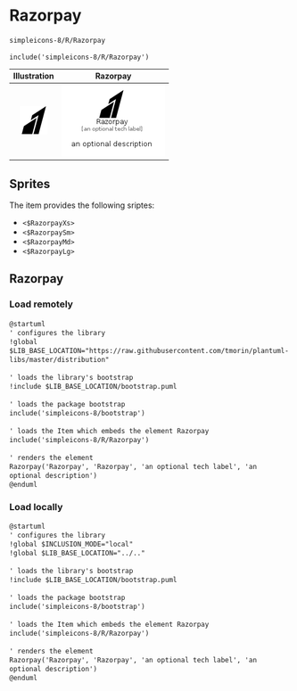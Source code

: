 # Razorpay


```text
simpleicons-8/R/Razorpay
```

```text
include('simpleicons-8/R/Razorpay')
```



| Illustration | Razorpay |
| :---: | :---: |
| ![illustration for Illustration](../../simpleicons-8/R/Razorpay.png) | ![illustration for Razorpay](../../simpleicons-8/R/Razorpay.Local.png) |



## Sprites
The item provides the following sriptes:

- `<$RazorpayXs>`
- `<$RazorpaySm>`
- `<$RazorpayMd>`
- `<$RazorpayLg>`





## Razorpay

### Load remotely
```plantuml
@startuml
' configures the library
!global $LIB_BASE_LOCATION="https://raw.githubusercontent.com/tmorin/plantuml-libs/master/distribution"

' loads the library's bootstrap
!include $LIB_BASE_LOCATION/bootstrap.puml

' loads the package bootstrap
include('simpleicons-8/bootstrap')

' loads the Item which embeds the element Razorpay
include('simpleicons-8/R/Razorpay')

' renders the element
Razorpay('Razorpay', 'Razorpay', 'an optional tech label', 'an optional description')
@enduml
```

### Load locally
```plantuml
@startuml
' configures the library
!global $INCLUSION_MODE="local"
!global $LIB_BASE_LOCATION="../.."

' loads the library's bootstrap
!include $LIB_BASE_LOCATION/bootstrap.puml

' loads the package bootstrap
include('simpleicons-8/bootstrap')

' loads the Item which embeds the element Razorpay
include('simpleicons-8/R/Razorpay')

' renders the element
Razorpay('Razorpay', 'Razorpay', 'an optional tech label', 'an optional description')
@enduml
```

